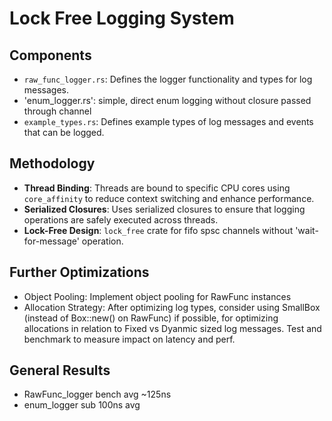 # Lock Free Logging System 

 

## Components
- `raw_func_logger.rs`: Defines the logger functionality and types for log messages.
- 'enum_logger.rs': simple, direct enum logging without closure passed through channel
- `example_types.rs`: Defines example types of log messages and events that can be logged.

## Methodology
- **Thread Binding**: Threads are bound to specific CPU cores using `core_affinity` to reduce context switching and enhance performance.
- **Serialized Closures**: Uses serialized closures to ensure that logging operations are safely executed across threads.
- **Lock-Free Design**: `lock_free` crate for fifo spsc channels without 'wait-for-message' operation.

## Further Optimizations
- Object Pooling: Implement object pooling for RawFunc instances
- Allocation Strategy: After optimizing log types, consider using SmallBox (instead of Box::new() on RawFunc) if possible, for optimizing allocations in relation to  Fixed vs Dyanmic sized log messages. Test and benchmark to measure impact on latency and perf.


## General Results
- RawFunc_logger bench avg ~125ns
- enum_logger sub 100ns avg
